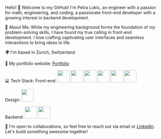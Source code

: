Hello! 👋 Welcome to my GitHub! I'm Petra Lukic, an engineer with a passion for math, engineering, and coding, a passionate front-end developer with a growing interest in backend development.

🚀 About Me: While my engineering background forms the foundation of my problem-solving skills, I have found my true calling in front-end development. I love crafting captivating user interfaces and seamless interactions to bring ideas to life.

🌍 I'm based in Zurich, Switzerland.

🔗 My portfolio website: [Portfolio](https://petralukic.com)

💻 Tech Stack:
Front-end: 
<img src="https://github.com/petra-lukic/petra-lukic/assets/125557910/a5208e30-3f4f-4a5a-a4b3-e89cb43dd4ff" width="40px" height="40px" />
<img src="https://github.com/petra-lukic/petra-lukic/assets/125557910/f933a115-c871-4637-bb41-dc30076a5e75" width="40px" height="40px" />
<img src="https://github.com/petra-lukic/petra-lukic/assets/125557910/82b26376-3d06-48e7-85f2-c3d945eb1971" width="40px" height="40px" />
<img src="https://github.com/petra-lukic/petra-lukic/assets/125557910/fa15b01e-b3c7-495c-a6df-dad8a6e9b441" width="40px" height="40px" />
<img src="https://github.com/petra-lukic/petra-lukic/assets/125557910/91d6baac-4a35-4135-905d-9024b359f7d7" width="40px" height="40px" />
<img src="https://github.com/petra-lukic/petra-lukic/assets/125557910/18d7bc9f-8dec-445b-be2b-94c148c595d3" width="40px" height="40px" />

Design: 
<img src="https://github.com/petra-lukic/petra-lukic/assets/125557910/cfd33159-9eb2-42ee-93cb-3c0bd39ff848" width="40px" height="40px" />

Backend: 
<img src="https://github.com/petra-lukic/petra-lukic/assets/125557910/0e616816-e4fe-40dc-988d-490095b1e7ca" width="40px" height="40px" />
<img src="https://github.com/petra-lukic/petra-lukic/assets/125557910/3ba0c6d4-7d3c-4b4d-b105-3d6c8f6e87b5" width="40px" height="40px" />

🤝 I'm open to collaborations, so feel free to reach out via email or [LinkedIn](https://www.linkedin.com/in/petralukic/). Let's build something awesome together!





